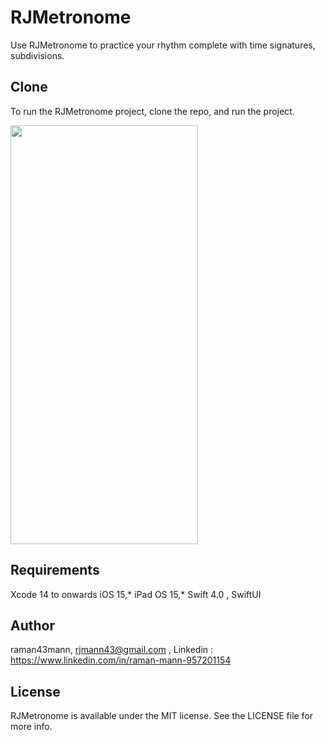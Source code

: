 # RJMetronome
Use RJMetronome to practice your rhythm complete with time signatures, subdivisions.

## Clone 
To run the RJMetronome project, clone the repo, and run the project.

<img src = "https://github.com/raman43mann/RJMetronome/assets/154659783/441a7bc2-8ae6-4d1c-b4d5-dca5bb0423a2" width="300" height="670">


## Requirements
Xcode 14 to onwards
iOS 15,*
iPad OS 15,*
Swift 4.0 , SwiftUI

## Author
raman43mann, rjmann43@gmail.com , Linkedin : https://www.linkedin.com/in/raman-mann-957201154

## License
RJMetronome is available under the MIT license. See the LICENSE file for more info.
